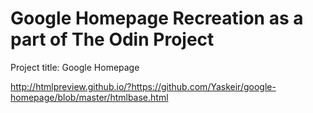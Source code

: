 # Google Homepage Recreation as a part of The Odin Project
Project title: Google Homepage

http://htmlpreview.github.io/?https://github.com/Yaskeir/google-homepage/blob/master/htmlbase.html
